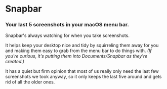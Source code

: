 # Snapbar

### Your last 5 screenshots in your macOS menu bar.

Snapbar's always watching for when you take screenshots. 

It helps keep your desktop nice and tidy by squirreling them away for you and making them easy to grab from the menu bar to do things with. *(If you're curious, it's putting them into Documents/Snapbar as they're created.)*

It has a quiet but firm opinion that most of us really only need the last few screenshots we took anyway, so it only keeps the last five around and gets rid of all the older ones.
